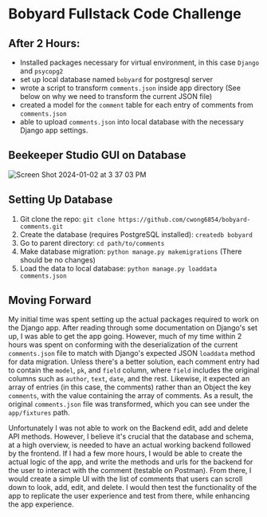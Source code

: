 # Bobyard Fullstack Code Challenge

## After 2 Hours:
- Installed packages necessary for virtual environment, in this case `Django` and `psycopg2`
- set up local database named `bobyard` for postgresql server
- wrote a script to transform `comments.json` inside app directory (See below on why we need to transform the current JSON file)
- created a model for the `comment` table for each entry of comments from `comments.json`
- able to upload `comments.json` into local database with the necessary Django app settings.

## Beekeeper Studio GUI on Database

![Screen Shot 2024-01-02 at 3 37 03 PM](https://github.com/cwong6854/bobyard-comments/assets/96265081/2ae76589-7038-4291-8301-7ab2c64d049b)

## Setting Up Database

1. Git clone the repo: `git clone https://github.com/cwong6854/bobyard-comments.git`
2. Create the database (requires PostgreSQL installed): `createdb bobyard`
3. Go to parent directory: `cd path/to/comments`
4. Make database migration: `python manage.py makemigrations` (There should be no changes)
5. Load the data to local database: `python manage.py loaddata comments.json`
   

## Moving Forward

My initial time was spent setting up the actual packages required to work on the Django app. After reading through some documentation on Django's set up, I was able to get the app going. However, much of my time within 2 hours was spent on conforming with the deserialization of the current `comments.json` file to match with Django's expected JSON `loaddata` method for data migration. Unless there's a better solution, each comment entry had to contain the `model`, `pk`, and `field` column, where `field` includes the original columns such as `author`, `text`, `date`, and the rest. Likewise, it expected an array of entries (in this case, the comments) rather than an Object the key `comments`, with the value containing the array of comments. As a result, the original `comments.json` file was transformed, which you can see under the `app/fixtures` path.

Unfortunately I was not able to work on the Backend edit, add and delete API methods. However, I believe it's crucial that the database and schema, at a high overview, is needed to have an actual working backend followed by the frontend. If I had a few more hours, I would be able to create the actual logic of the app, and write the methods and urls for the backend for the user to interact with the comment (testable on Postman). From there, I would create a simple UI with the list of comments that users can scroll down to look, add, edit, and delete. I would then test the functionality of the app to replicate the user experience and test from there, while enhancing the app experience. 


